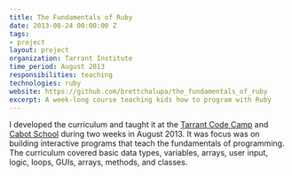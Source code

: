 ```yaml
---
title: The Fundamentals of Ruby
date: 2013-08-24 00:00:00 Z
tags:
- project
layout: project
organization: Tarrant Institute
time_period: August 2013
responsibilities: teaching
technologies: ruby
website: https://github.com/brettchalupa/the_fundamentals_of_ruby
excerpt: A week-long course teaching kids how to program with Ruby
---
```


I developed the curriculum and taught it at the [Tarrant Code
Camp](http://tiie.w3.uvm.edu/codecamp/)
and [Cabot School](http://cabotschool.org/) during two weeks in August
2013. It was focus was on building interactive programs that teach the
fundamentals of programming. The curriculum covered basic data types,
variables, arrays, user input, logic, loops, GUIs, arrays, methods, and
classes.
